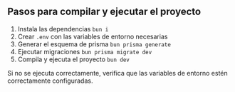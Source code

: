 ## Pasos para compilar y ejecutar el proyecto

1. Instala las dependencias `bun i`
2. Crear `.env` con las variables de entorno necesarias
3. Generar el esquema de prisma `bun prisma generate`
4. Ejecutar migraciones `bun prisma migrate dev`
5. Compila y ejecuta el proyecto `bun dev`

Si no se ejecuta correctamente, verifica que las variables de entorno estén correctamente configuradas.
